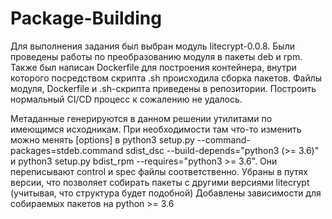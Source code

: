 # Package-Building

  Для выполнения задания был выбран модуль litecrypt-0.0.8.
  Были проведены работы по преобразованию модуля в пакеты deb и rpm. Также был написан Dockerfile для построения контейнера, внутри которого посредством скрипта .sh происходила сборка пакетов.
  Файлы модуля, Dockerfile и .sh-скрипта приведены в репозитории. Построить нормальный CI/CD процесс к сожалению не удалось.

  Метаданные генерируются в данном решении утилитами по имеющимся исходникам. При необходимости там что-то изменить можно менять [options] в 
  python3 setup.py --command-packages=stdeb.command sdist_dsc --build-depends="python3 (>= 3.6)" и python3 setup.py bdist_rpm --requires="python3 >= 3.6". Они переписывают control и spec файлы соответственно. 
  Убраны в путях версии, что позволяет собирать пакеты с другими версиями litecrypt (учитывая, что структура будет подобной)
  Добавлены зависимости для собираемых пакетов на python >= 3.6
  
